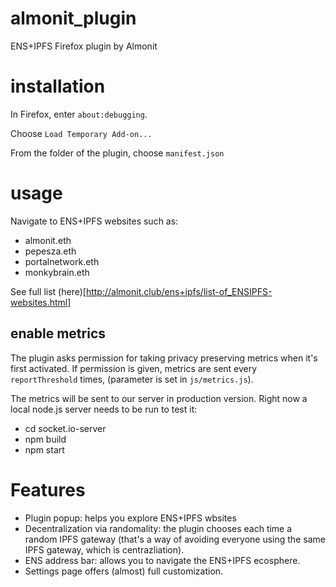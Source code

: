 # almonit_plugin
ENS+IPFS Firefox plugin by Almonit

# installation
In Firefox, enter `about:debugging`.

Choose `Load Temporary Add-on...`

From the folder of the plugin, choose `manifest.json`

# usage
Navigate to ENS+IPFS websites such as:
- almonit.eth
- pepesza.eth
- portalnetwork.eth
- monkybrain.eth

See full list (here)[http://almonit.club/ens+ipfs/list-of_ENSIPFS-websites.html]

## enable metrics
The plugin asks permission for taking privacy preserving metrics when it's first activated. If permission is given, metrics are sent every `reportThreshold` times, (parameter is set in `js/metrics.js`). 

The metrics will be sent to our server in production version. Right now a local node.js server needs to be run to test it:

- cd socket.io-server
- npm build
- npm start

# Features
- Plugin popup: helps you explore ENS+IPFS wbsites
- Decentralization via randomality: the plugin chooses each time a random IPFS gateway (that's a way of avoiding everyone using the same IPFS gateway, which is centrazliation).
- ENS address bar: allows you to navigate the ENS+IPFS ecosphere.
- Settings page offers (almost) full customization.

